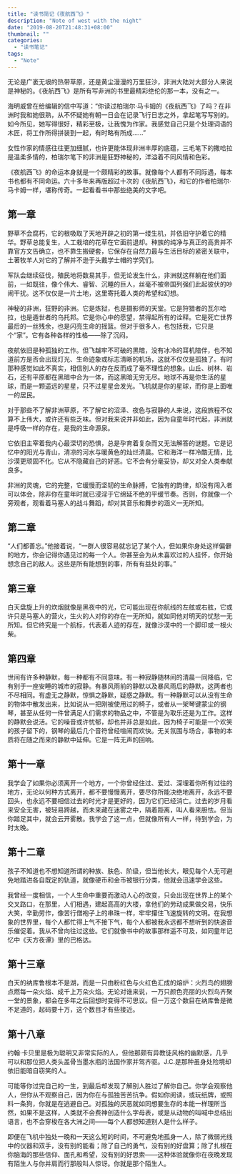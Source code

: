```yaml
---
title: "读书简记《夜航西飞》"
description: "Note of west with the night"
date: "2019-08-20T21:48:31+08:00"
thumbnail: ""
categories:
  - "读书笔记"
tags:
  - "Note"
---
```


无论是广袤无垠的热带草原，还是黄尘漫漫的万里狂沙，非洲大陆对大部分人来说是神秘的。《夜航西飞》是所有写非洲的书里最精彩绝伦的那一本，没有之一。
<!--more-->
海明威曾在给编辑的信中写道：“你读过柏瑞尔·马卡姆的《夜航西飞》了吗？在非洲时我和她很熟，从不怀疑她有朝一日会在记录飞行日志之外，拿起笔写写别的。如今所见，她写得很好，精彩至极，让我愧为作家。我感觉自己只是个处理词语的木匠，将工作所得拼装到一起，有时略有所成……”

女性作家的情感往往更加细腻，也许更能体现非洲丰厚的底蕴，三毛笔下的撒哈拉是温柔多情的，柏瑞尔笔下的非洲是狂野神秘的，洋溢着不同风情和色彩。

《夜航西飞》的命运本身就是一个颇精彩的故事。就像每个人都有不同际遇，每本书也都有不同命运。六十多年来再版超过十次的《夜航西飞》，和它的作者柏瑞尔·马卡姆一样，堪称传奇。一起看看书中那些绝美的文字吧。

## 第一章
野草不会腐朽，它的根吸取了天地开辟之初的第一缕生机，并依旧守护着它的精华。野草总能复生，人工栽培的花草在它面前退却。种族的纯净与真正的高贵并不靠官方文告确立，也不靠生搬硬套，它保存在自然力最与生活目标的紧密关联中，土著牧羊人对它的了解并不逊于头戴学士帽的学究们。

军队会继续征伐，殖民地将数易其手，但无论发生什么，非洲就这样躺在他们面前，一如既往，像个伟大、睿智、沉睡的巨人，丝毫不被帝国列强们此起彼伏的吵闹干扰。这不仅仅是一片土地，这里寄托着人类的希望和幻想。

神秘的非洲，狂野的非洲。它是炼狱，也是摄影师的天堂。它是狩猎者的瓦尔哈拉，也是遁世者的乌托邦。它是你心中的愿望，禁得起所有的诠释。它是死亡世界最后的一丝残余，也是闪亮生命的摇篮。但对于很多人，也包括我，它只是个“家”。它有各种各样的性格——除了沉闷。

夜航依旧是种孤独的工作。但飞越牢不可破的黑暗，没有冰冷的耳机陪伴，也不知道前方是否会出现灯光、生命迹象或标志清晰的机场，这就不仅仅是孤独了。有时那种感觉如此不真实，相信别人的存在反而成了毫不理性的想象。山丘、树林、岩石，还有平原都在黑暗中合为一体，而这黑暗无穷无尽。地球不再是你生活的星球，而是一颗遥远的星星，只不过星星会发光。飞机就是你的星球，而你是上面唯一的居民。

对于那些不了解非洲草原，不了解它的沼泽、夜色与寂静的人来说，这段旅程不仅算不上伟大，或许还有些乏味。但对我来说并非如此，因为自童年时代起，非洲就是呼吸一样的存在，是我的生命源泉。

它依旧主宰着我内心最深切的恐惧，总是孕育着复杂而又无法解答的谜题。它是记忆中的阳光与青山，清凉的河水与暖黄色的灿烂清晨。它和海洋一样冷酷无情，比沙漠更顽固不化。它从不隐藏自己的好恶。它不会有分毫妥协，却又对全人类奉献良多。

非洲的灵魂，它的完整，它缓慢而坚韧的生命脉搏，它独有的韵律，却没有闯入者可以体会，除非你在童年时就已浸淫于它绵延不绝的平缓节奏。否则，你就像一个旁观者，观看着马塞人的战斗舞蹈，却对其音乐和舞步的涵义一无所知。

## 第二章
“人们都善忘。”他接着说，“一群人很容易就忘记了某个人，但如果你身处这样偏僻的地方，你会记得你遇见过的每一个人。你甚至会为从未喜欢过的人挂怀，你开始想念自己的敌人。这些是所有能想到的事，所有有益处的事。”

## 第三章
白天盘旋上升的炊烟就像是黑夜中的光，它可能出现在你航线的左舷或右舷，它或许只是马塞人的营火，生火的人对你的存在一无所知，就如同他对明天的忧愁一无所知。但它终究是一个航标，代表着人迹的存在，就像沙漠中的一个脚印或一根火柴。

## 第四章
世间有许多种静默，每一种都有不同意味。有一种寂静随林间的清晨一同降临，它有别于一座安睡的城市的寂静。有暴风雨前的静默以及暴风雨后的静默，这两者也不尽相同。有虚无之静默，惊惧之静默，疑惑之静默。有一种静默可以从没有生命的物体中散发出来，比如说从一把刚被使用过的椅子，或者从一架琴键蒙尘的钢琴，甚至从任何一件曾满足人们需求的物品之中，不管是为取乐还是为工作。这样的静默会说活。它的噪音或许忧郁，却也并非总是如此，因为椅子可能是一个欢笑的孩子留下的，钢琴的最后几个音符曾经喧闹而欢快。无关氛围与场合，事物的本质将在随之而来的静默中延伸。它是一阵无声的回响。

## 第十一章
我学会了如果你必须离开一个地方，一个你曾经住过、爱过、深埋着你所有过往的地方，无论以何种方式离开，都不要慢慢离开，要尽你所能决绝地离开，永远不要回头，也永远不要相信过去的时光才是更好的，因为它们已经消亡。过去的岁月看来安全无害，被轻易跨越，而未来藏在迷雾之中，隔着距离，叫人看来胆怯。但当你踏足其中，就会云开雾散。我学会了这一点，但就像所有人一样，待到学会，为时太晚。

## 第十二章
孩子不知道也不想知道所谓的种族、肤色、阶级，但当他长大，眼见每个人无可避免地踏进各自既定的轨道，就像硬币和金币被银行分类，他就会迅速学会这些。

我曾经一度相信，一个人生命中重要而激动人心的改变，只会出现在世界上的某个交叉路口，在那里，人们相遇，建起高高的大楼，拿他们的劳动成果做交易，快乐大笑，辛勤劳作，像苦行僧袍子上的串珠一样，牢牢攥住飞速旋转的文明。在我想象的世界里，每个人都忙得上气不接下气，每个人都被我永远都不想听到的快速音乐催促着。我从不曾向往过这些。它们就像书中的故事那样遥不可及，如同童年记忆中《天方夜谭》里的巴格达。

## 第十三章
白天的纳库鲁根本不是湖，而是一只由粉红色与火红色汇成的熔炉：火烈鸟的翅膀点燃每一朵火焰、成千上万朵火焰。无论对谁来说，一万只颜色亮丽的火烈鸟齐聚一堂的景象，都会在多年之后回想时变得不可思议。但一万这个数目在纳库鲁是微不足道的，起码要十万，这个数目才有些接近。

## 第十八章
约翰·卡贝里是极为聪明又非常实际的人，但他那颇有异教徒风格的幽默感，几乎可以和那位把人类头盖骨当墨水瓶的法国作家并驾齐驱。J.C.是那种虽身处险境却依旧能暗自窃笑的人。

可能等你过完自己的一生，到最后却发现了解别人胜过了解你自己。你学会观察他人，但你从不观察自己，因为你在与孤独苦苦抗争。假如你阅读，或玩纸牌，或照料一条狗，你就是在逃避自己。对孤独的厌恶就如同想要生存的本能一样理所当然，如果不是这样，人类就不会费神创造什么字母表，或是从动物的叫喊中总结出语言，也不会穿梭在各大洲之间——每个人都想知道别人是什么样子。

即便在飞机中独处一晚和一天这么短的时间，不可避免地孤身一人，除了微弱光线中的仪器和双手，没有别的能看；除了自己的勇气，没有别的好盘算；除了扎根在你脑海的那些信仰、面孔和希望，没有别的好思索——这种体验就像你在夜晚发现有陌生人与你并肩而行那般叫人惊讶。你就是那个陌生人。
